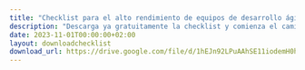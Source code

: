 ```yaml
---
title: "Checklist para el alto rendimiento de equipos de desarrollo ágiles"
description: "Descarga ya gratuitamente la checklist y comienza el camino hacia la entrega continua de valor hoy mismo."
date: 2023-11-01T00:00:00+02:00
layout: downloadchecklist
download_url: https://drive.google.com/file/d/1hEJn92LPuAAhSE11iodemH0hMouCu4Fb/view?usp=sharing
---
```

